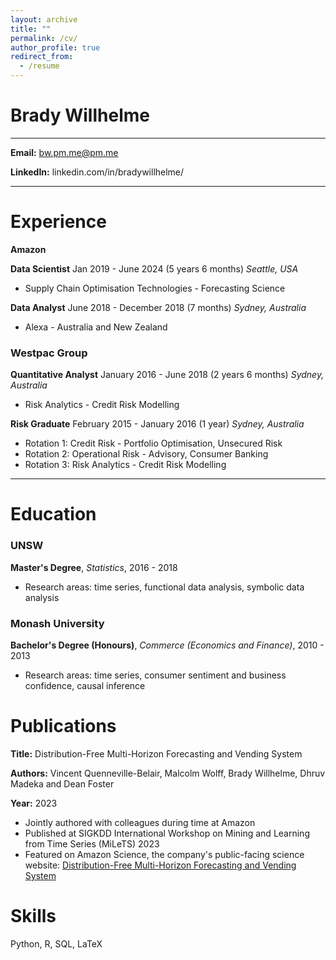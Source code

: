 ```yaml
---
layout: archive
title: ""
permalink: /cv/
author_profile: true
redirect_from:
  - /resume
---
```


# Brady Willhelme

---

**Email:** bw.pm.me@pm.me

**LinkedIn:** linkedin.com/in/bradywillhelme/

---

Experience
======

__Amazon__

**Data Scientist**
Jan 2019 - June 2024 (5 years 6 months)
*Seattle, USA*
- Supply Chain Optimisation Technologies - Forecasting Science
	
**Data Analyst**
June 2018 - December 2018 (7 months)
*Sydney, Australia*
- Alexa - Australia and New Zealand
	
### Westpac Group

**Quantitative Analyst**
January 2016 - June 2018 (2 years 6 months)
*Sydney, Australia*
- Risk Analytics - Credit Risk Modelling

**Risk Graduate**
February 2015 - January 2016 (1 year)
*Sydney, Australia*
- Rotation 1: Credit Risk - Portfolio Optimisation, Unsecured Risk
- Rotation 2: Operational Risk - Advisory, Consumer Banking
- Rotation 3: Risk Analytics - Credit Risk Modelling

---

Education
======

### UNSW

**Master's Degree**, *Statistics*, 2016 - 2018
- Research areas: time series, functional data analysis, symbolic data analysis

### Monash University

**Bachelor's Degree (Honours)**, *Commerce (Economics and Finance)*, 2010 - 2013
- Research areas: time series, consumer sentiment and business confidence, causal inference


Publications
======

**Title:** Distribution-Free Multi-Horizon Forecasting and Vending System

**Authors:** Vincent Quenneville-Belair, Malcolm Wolff, Brady Willhelme, Dhruv Madeka and Dean Foster

**Year:** 2023

- Jointly authored with colleagues during time at Amazon
- Published at SIGKDD International Workshop on Mining and Learning from Time Series (MiLeTS) 2023
- Featured on Amazon Science, the company's public-facing science website: 
[Distribution-Free Multi-Horizon Forecasting and Vending System](https://www.amazon.science/publications/distribution-free-multi-horizon-forecasting-and-vending-system)


Skills
======

Python, R, SQL, LaTeX

